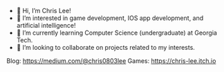 - 👋 Hi, I’m Chris Lee!
- 👀 I’m interested in game development, IOS app development, and artificial intelligence!
- 🌱 I’m currently learning Computer Science (undergraduate) at Georgia Tech.
- 💞️ I’m looking to collaborate on projects related to my interests.

Blog: https://medium.com/@chris0803lee
Games: https://chris-lee.itch.io

<!---
uzuleeeee/uzuleeeee is a ✨ special ✨ repository because its `README.md` (this file) appears on your GitHub profile.
You can click the Preview link to take a look at your changes.
--->
